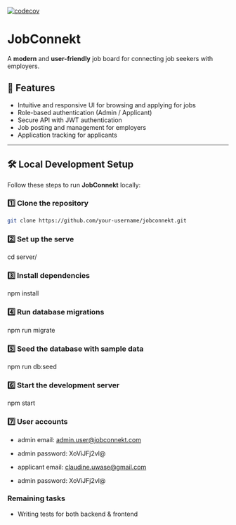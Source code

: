 [![codecov](https://codecov.io/gh/Moise1/isco_job_board/branch/main/graph/badge.svg?token=YOUR_TOKEN)](https://codecov.io/gh/Moise1/isco_job_board)

# JobConnekt

A **modern** and **user-friendly** job board for connecting job seekers with employers.

## 🚀 Features

- Intuitive and responsive UI for browsing and applying for jobs
- Role-based authentication (Admin / Applicant)
- Secure API with JWT authentication
- Job posting and management for employers
- Application tracking for applicants

---

## 🛠️ Local Development Setup

Follow these steps to run **JobConnekt** locally:

### 1️⃣ Clone the repository

```bash
git clone https://github.com/your-username/jobconnekt.git

```

### 2️⃣ Set up the serve

cd server/

### 3️⃣ Install dependencies

npm install

### 4️⃣ Run database migrations

npm run migrate

### 5️⃣ Seed the database with sample data

npm run db:seed

### 6️⃣ Start the development server

npm start

### 7️⃣ User accounts

- admin email: admin.user@jobconnekt.com
- admin password: XoViJFj2vl@

- applicant email: claudine.uwase@gmail.com
- admin password: XoViJFj2vl@


### Remaining tasks

- Writing tests for both backend & frontend